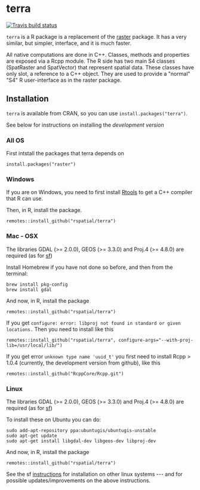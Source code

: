 # terra

[![Travis build
status](https://travis-ci.org/rspatial/terra.svg?branch=master)](https://travis-ci.org/rspatial/terra)

`terra` is a R package is a replacement of the [raster](https://github.com/rspatial/raster) package.
It has a very similar, but simpler, interface, and it is much faster.

All native computations are done in C++.  Classes, methods and properties are exposed via a Rcpp module.
The R side has two main S4 classes (SpatRaster and SpatVector) that represent spatial data. These classes have only slot, a reference to a C++ object. They are used to provide a "normal" "S4" R user-interface as in the raster package.


## Installation

`terra` is available from CRAN, so you can use `install.packages("terra")`. 

See below for instructions on installing the *development version*

### All OS

First intstall the packages that terra depends on 

```
install.packages("raster")
```

### Windows

If you are on Windows, you need to first install [Rtools](https://cran.r-project.org/bin/windows/Rtools/) to get a C++ compiler that R can use. 

Then, in R, install the package.

```
remotes::install_github("rspatial/terra")
```

### Mac - OSX

The libraries GDAL (>= 2.0.0), GEOS (>= 3.3.0) and Proj.4 (>= 4.8.0) are required (as for [sf](https://github.com/r-spatial/sf))

Install Homebrew if you have not done so before, and then from the terminal:

```
brew install pkg-config
brew install gdal
```

And now, in R, install the package
```
remotes::install_github("rspatial/terra")
```

If you get `configure: error: libproj not found in standard or given locations.` Then you need to install like this

```
remotes::install_github("rspatial/terra", configure-args="--with-proj-lib=/usr/local/lib/")
```

If you get error `unknown type name 'uuid_t'` you first need to install Rcpp > 1.0.4 (currently, the development version from github), like this

```
remotes::install_github("RcppCore/Rcpp.git") 
```


### Linux

The libraries GDAL (>= 2.0.0), GEOS (>= 3.3.0) and Proj.4 (>= 4.8.0) are required (as for [sf](https://github.com/r-spatial/sf))


To install these on Ubuntu you can do:
```
sudo add-apt-repository ppa:ubuntugis/ubuntugis-unstable
sudo apt-get update
sudo apt-get install libgdal-dev libgeos-dev libproj-dev 
```

And now, in R, install the package
```
remotes::install_github("rspatial/terra")
```

See the sf [instructions](https://github.com/r-spatial/sf) for installation on other linux systems --- and for possible updates/improvements on the above instructions.

